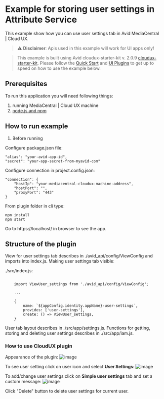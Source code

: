 # Example for storing user settings in Attribute Service

This example show how you can use user settings tab in Avid MediaCentral | Cloud UX.

> :warning: **Disclaimer**: Apis used in this example will work for UI apps only! 

> This example is built using Avid cloudux-starter-kit v. 2.0.9 [cloudux-starter-kit](https://www.npmjs.com/package/cloudux-starter-kit).
Please follow the [Quick Start](http://developer.avid.com/quickStart.html) and [UI Plugins](http://developer.avid.com/mcux_ui_plugin/clux-api/plugins/index.html) to get up to speed on how to use the example below.

## Prerequisites
To run this application you will need following things:

1. running MediaCentral | Cloud UX machine
2. [node.js and npm](https://nodejs.org)

## How to run example
1. Before running

Configure package.json file:

```text 
"alias": "your-avid-app-id",
"secret": "your-app-secret-from-myavid-com"
```

Configure connection in project.config.json:

```text
"connection": {
    "hostIp": "your-mediacentral-cloudux-machine-address",
	"hostPort": "",
	"proxyPort": "443"
}
```

From plugin folder in cli type:

```text
npm install
npm start
```

Go to https://localhost/ in browser to see the app.

## Structure of the plugin

View for user settings tab describes in ./avid_api/config/ViewConfig and imports into index.js.
Making user settings tab visible:


./src/index.js:
```text	

    import ViewUser_settings from './avid_api/config/ViewConfig';

    ...

    {
        name: `${appConfig.identity.appName}-user-settings`,
        provides: ['user-settings'],
        create: () => ViewUser_settings,
    }
```
	  
User tab layout describes in ./src/app/settings.js. Functions for getting, storing and deleting user settings describes in ./src/app/iam.js.

### How to use CloudUX plugin
Appearance of the plugin:
![image](/uploads/330647e424525bdd1ac2487f250dc2b5/image.png)

To see user setting click on user icon and select **User Settings**:
![image](/uploads/e4f01105af5b36dacc6bffe376ae314a/image.png)

To add/change user settings click on **Simple user settings** tab and set a custom message:
![image](/uploads/e4a9af2c942f76f394c5bebfebeb1902/image.png)

Click "Delete" button to delete user settings for current user.
